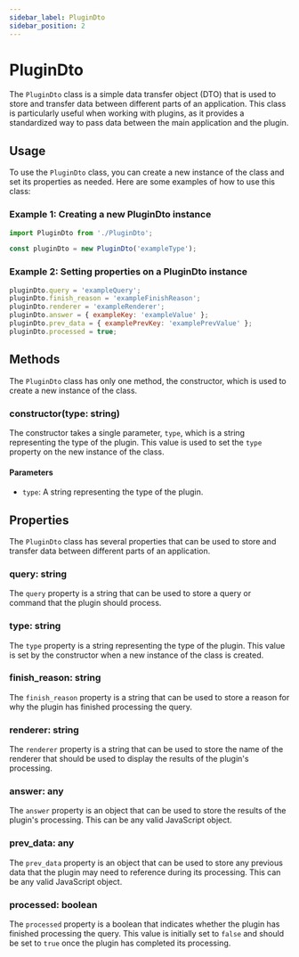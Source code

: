 ```yaml
---
sidebar_label: PluginDto
sidebar_position: 2
---
```

# PluginDto

The `PluginDto` class is a simple data transfer object (DTO) that is used to store and transfer data between different parts of an application. This class is particularly useful when working with plugins, as it provides a standardized way to pass data between the main application and the plugin.

## Usage

To use the `PluginDto` class, you can create a new instance of the class and set its properties as needed. Here are some examples of how to use this class:

### Example 1: Creating a new PluginDto instance

```javascript
import PluginDto from './PluginDto';

const pluginDto = new PluginDto('exampleType');
```

### Example 2: Setting properties on a PluginDto instance

```javascript
pluginDto.query = 'exampleQuery';
pluginDto.finish_reason = 'exampleFinishReason';
pluginDto.renderer = 'exampleRenderer';
pluginDto.answer = { exampleKey: 'exampleValue' };
pluginDto.prev_data = { examplePrevKey: 'examplePrevValue' };
pluginDto.processed = true;
```

## Methods

The `PluginDto` class has only one method, the constructor, which is used to create a new instance of the class.

### constructor(type: string)

The constructor takes a single parameter, `type`, which is a string representing the type of the plugin. This value is used to set the `type` property on the new instance of the class.

#### Parameters

- `type`: A string representing the type of the plugin.

## Properties

The `PluginDto` class has several properties that can be used to store and transfer data between different parts of an application.

### query: string

The `query` property is a string that can be used to store a query or command that the plugin should process.

### type: string

The `type` property is a string representing the type of the plugin. This value is set by the constructor when a new instance of the class is created.

### finish_reason: string

The `finish_reason` property is a string that can be used to store a reason for why the plugin has finished processing the query.

### renderer: string

The `renderer` property is a string that can be used to store the name of the renderer that should be used to display the results of the plugin's processing.

### answer: any

The `answer` property is an object that can be used to store the results of the plugin's processing. This can be any valid JavaScript object.

### prev_data: any

The `prev_data` property is an object that can be used to store any previous data that the plugin may need to reference during its processing. This can be any valid JavaScript object.

### processed: boolean

The `processed` property is a boolean that indicates whether the plugin has finished processing the query. This value is initially set to `false` and should be set to `true` once the plugin has completed its processing.